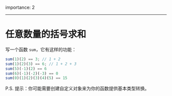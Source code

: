 importance: 2

---

# 任意数量的括号求和

写一个函数 `sum`，它有这样的功能：

```js
sum(1)(2) == 3; // 1 + 2
sum(1)(2)(3) == 6; // 1 + 2 + 3
sum(5)(-1)(2) == 6
sum(6)(-1)(-2)(-3) == 0
sum(0)(1)(2)(3)(4)(5) == 15
```

P.S. 提示：你可能需要创建自定义对象来为你的函数提供基本类型转换。
